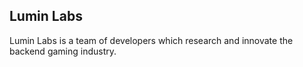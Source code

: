 ## Lumin Labs

Lumin Labs is a team of developers which research and innovate the backend gaming industry.
